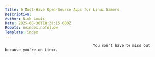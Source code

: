 ```yaml
---
Title: 6 Must-Have Open-Source Apps for Linux Gamers
Description: 
Author: Nick Lewis
Date: 2025-08-30T18:30:15.000Z
Robots: noindex,nofollow
Template: index
---
```


                                            You don't have to miss out because you're on Linux.
                                        